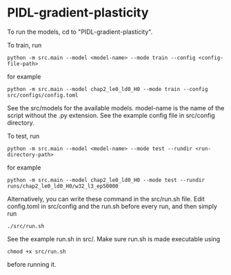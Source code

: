 # PIDL-gradient-plasticity

To run the models, cd to "PIDL-gradient-plasticity".

To train, run

`python -m src.main --model <model-name> --mode train --config <config-file-path>`

for example 

`python -m src.main --model chap2_le0_ld0_H0 --mode train --config src/configs/config.toml`

See the src/models for the available models. model-name is the name of the
script without the .py extension. See the example config file in src/config directory.

To test, run

`python -m src.main --model <model-name> --mode test --rundir <run-directory-path>`

for example

`python -m src.main --model chap2_le0_ld0_H0 --mode test --rundir runs/chap2_le0_ld0_H0/w32_l3_ep50000`

Alternatively, you can write these command in the src/run.sh file. Edit
config.toml in src/config and the run.sh before every run, and then simply run

`./src/run.sh`

See the example run.sh in src/. Make sure run.sh is made executable using

`chmod +x src/run.sh`

before running it.

